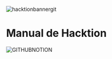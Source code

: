 
![hacktionbannergit](https://github.com/xVrzBx/Hacktion/assets/91161604/7a20a031-d492-47fd-bf32-0e85189e6278)


# Manual de Hacktion




![GITHUBNOTION](https://github.com/xVrzBx/Hacktion/assets/91161604/932d7e99-a0b2-4f72-a378-30a87a4e0a7a)
